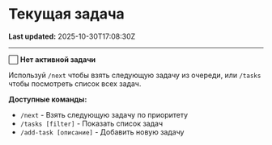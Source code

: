 # Текущая задача

**Last updated:** 2025-10-30T17:08:30Z

---

⬜ **Нет активной задачи**

Используй `/next` чтобы взять следующую задачу из очереди, или `/tasks` чтобы посмотреть список всех задач.

**Доступные команды:**
- `/next` - Взять следующую задачу по приоритету
- `/tasks [filter]` - Показать список задач
- `/add-task [описание]` - Добавить новую задачу
